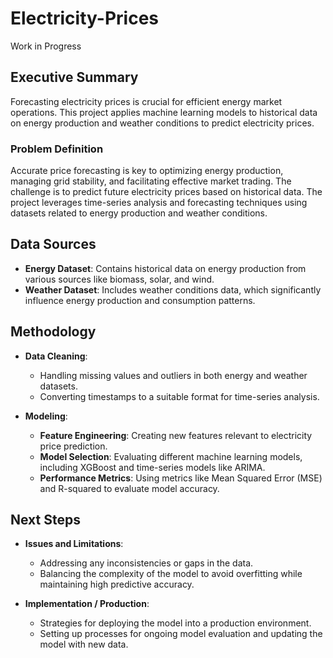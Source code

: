 # Electricity-Prices
Work in Progress


## Executive Summary

Forecasting electricity prices is crucial for efficient energy market operations. This project applies machine learning models to historical data on energy production and weather conditions to predict electricity prices.

### Problem Definition

Accurate price forecasting is key to optimizing energy production, managing grid stability, and facilitating effective market trading. The challenge is to predict future electricity prices based on historical data. The project leverages time-series analysis and forecasting techniques using datasets related to energy production and weather conditions.

## Data Sources

- **Energy Dataset**: Contains historical data on energy production from various sources like biomass, solar, and wind.
- **Weather Dataset**: Includes weather conditions data, which significantly influence energy production and consumption patterns.

## Methodology

- **Data Cleaning**:
  - Handling missing values and outliers in both energy and weather datasets.
  - Converting timestamps to a suitable format for time-series analysis.

- **Modeling**:
  - **Feature Engineering**: Creating new features relevant to electricity price prediction.
  - **Model Selection**: Evaluating different machine learning models, including XGBoost and time-series models like ARIMA.
  - **Performance Metrics**: Using metrics like Mean Squared Error (MSE) and R-squared to evaluate model accuracy.

## Next Steps

- **Issues and Limitations**:
  - Addressing any inconsistencies or gaps in the data.
  - Balancing the complexity of the model to avoid overfitting while maintaining high predictive accuracy.

- **Implementation / Production**:
  - Strategies for deploying the model into a production environment.
  - Setting up processes for ongoing model evaluation and updating the model with new data.
